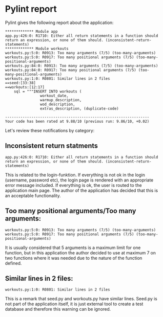 # Pylint report

Pylint gives the following report about the application:

```
************* Module app
app.py:426:0: R1710: Either all return statements in a function should return an expression, or none of them should. (inconsistent-return-statements)
************* Module workouts
workouts.py:5:0: R0913: Too many arguments (7/5) (too-many-arguments)
workouts.py:5:0: R0917: Too many positional arguments (7/5) (too-many-positional-arguments)
workouts.py:84:0: R0913: Too many arguments (7/5) (too-many-arguments)
workouts.py:84:0: R0917: Too many positional arguments (7/5) (too-many-positional-arguments)
workouts.py:1:0: R0801: Similar lines in 2 files
==seed:[33:38]
==workouts:[12:17]
    sql = """INSERT INTO workouts (
                workout_date,
                warmup_description,
                wod_description,
                extras_description, (duplicate-code)

------------------------------------------------------------------
Your code has been rated at 9.88/10 (previous run: 9.86/10, +0.02)

```
Let's review these notifications by category:

## Inconsistent return statments

```
app.py:426:0: R1710: Either all return statements in a function should return an expression, or none of them should. (inconsistent-return-statements)
```
This is related to the login-funktion. If everything is not ok in the login (username, password etc), the login page is rendered with an appropriate error message included. If everything is ok, the user is routed to the application main page. The author of the application has decided that this is an acceptable functionality.

## Too many positional arguments/Too many arguments:
```
workouts.py:5:0: R0913: Too many arguments (7/5) (too-many-arguments)
workouts.py:5:0: R0917: Too many positional arguments (7/5) (too-many-positional-arguments)
```
It is usually considered that 5 arguments is a maximum limit for one function, but in this application the author decided to use at maximum 7 on two functions where it was needed due to the nature of the function defined.


## Similar lines in 2 files:
```
workouts.py:1:0: R0801: Similar lines in 2 files
```
This is a remark that seed.py and workouts.py have similar lines. Seed.py is not part of the application itself, it is just external tool to create a test database and therefore this warning can be ignored.


